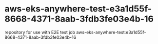 # aws-eks-anywhere-test-e3a1d55f-8668-4371-8aab-3fdb3fe03e4b-16
repository for use with E2E test job aws-eks-anywhere-test:e3a1d55f-8668-4371-8aab-3fdb3fe03e4b-16
